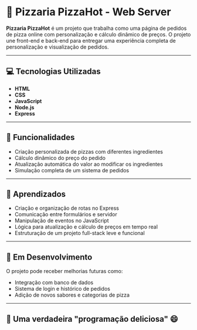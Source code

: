 # 🍕 Pizzaria PizzaHot - Web Server

**Pizzaria PizzaHot** é um projeto que trabalha como uma página de pedidos de pizza online com personalização e cálculo dinâmico de preços. O projeto une front-end e back-end para entregar uma experiência completa de personalização e visualização de pedidos.

---

## 💻 Tecnologias Utilizadas

- **HTML**
- **CSS**
- **JavaScript**
- **Node.js**
- **Express**

---

## 🌟 Funcionalidades

- Criação personalizada de pizzas com diferentes ingredientes
- Cálculo dinâmico do preço do pedido
- Atualização automática do valor ao modificar os ingredientes
- Simulação completa de um sistema de pedidos

---

## 🧠 Aprendizados

- Criação e organização de rotas no Express
- Comunicação entre formulários e servidor
- Manipulação de eventos no JavaScript
- Lógica para atualização e cálculo de preços em tempo real
- Estruturação de um projeto full-stack leve e funcional

---

## 🚀 Em Desenvolvimento

O projeto pode receber melhorias futuras como:

- Integração com banco de dados
- Sistema de login e histórico de pedidos
- Adição de novos sabores e categorias de pizza

---

## 🍕 Uma verdadeira "programação deliciosa" 😄
